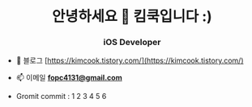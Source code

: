 <h1 align="center">안녕하세요 👋 킴쿡입니다 :)</h1>
<h3 align="center">iOS Developer</h3>

- 📝 블로그 [https://kimcook.tistory.com/](https://kimcook.tistory.com/)

- 📫 이메일 **fopc4131@gmail.com**
- Gromit commit : 1 2 3 4 5 6
